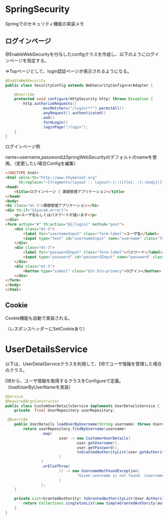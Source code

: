 # SpringSecurity

Springでのセキュリティ機能の実装メモ

## ログインページ

@EnableWebSecurityを付与したconfigクラスを作成し、以下のようにログインページを指定する。

⇒Topページとして、login認証ページが表示されるようになる。
~~~　java
@EnableWebSecurity
public class SecurityConfig extends WebSecurityConfigurerAdapter {

    @Override
    protected void configure(HttpSecurity http) throws Exception {
        http.authorizeRequests()
                .mvcMatchers("/login/**").permitAll()
                .anyRequest().authenticated()
                .and()
                .formLogin()
                .loginPage("/login");
    }
}
~~~

ログインページ例

name=username,passwordはSpringWebSecurityのデフォルトのnameを使用。（変更したい場合Configを編集）

~~~ html
<!DOCTYPE html>
<html xmlns:th="http://www.thymeleaf.org"
      th:replace="~{fragments/layout :: layout(~{::title}, ~{::body})}">
<head>
    <title>ログインページ | 課題管理アプリケーション</title>
</head>
<body>
<h1 class="mt-3">課題管理アプリケーション</h1>
<div th:if="${param.error}">
    <p>ユーザ名もしくはパスワードが違います</p>
</div>
<form action="#" th:action="@{/login}" method="post">
    <div class="mt-3">
        <label for="usernameInput" class="form-label">ユーザ名</label>
        <input type="text" id="usernameInput" name="username" class="form-control">
    </div>
    <div class="mt-3">
        <label for="passwordInput" class="form-label">パスワード</label>
        <input type="password" id="passwordInput" name="password" class="form-control">
    </div>
    <div class="mt-3">
        <button type="submit" class="btn btn-primary">ログイン</button>
    </div>
</form>
</body>
</html>
~~~

## Cookie

Cookie機能も自動で実装される。

（レスポンスヘッダーにSetCookieあり）

# UserDetailsService

以下は、UserDetailServiceクラスを利用して、DBでユーザ情報を管理した場合のクラス。

DBから、ユーザ情報を取得するクラスをConfigureで定義。（loadUserByUserNameを実装）

~~~ java
@Service
@RequiredArgsConstructor
public class CustomUserDetailsService implements UserDetailsService {
    private  final UserRepository userRepository;

 @Override
    public UserDetails loadUserByUsername(String username) throws UsernameNotFoundException {
        return userRepository.findByUsername(username)
                .map(
                        user -> new CustomerUserDetails(
                                user.getUsername(),
                                user.getPassword(),
                                toGrantedAuthorityList(user.getAuthority())
                        )
                )
                .orElseThrow(
                        () -> new UsernameNotFoundException(
                                "Given username is not found. (username = '" + username +"')"
                        )
                );
    }

    private List<GrantedAuthority> toGrantedAuthorityList(User.Authority authority) {
        return Collections.singletonList(new SimpleGrantedAuthority(authority.name()));
    }
}
~~~
